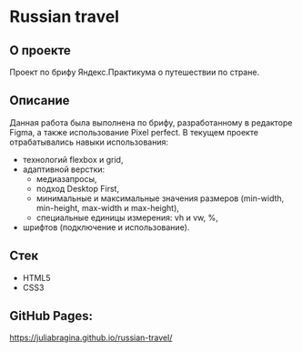 # Russian travel

## О проекте
Проект по брифу Яндекс.Практикума о путешествии по стране.

## Описание
Данная работа была выполнена по брифу, разработанному в редакторе Figma, а также использование Pixel perfect.
В текущем проекте отрабатывались навыки использования:
- технологий flexbox и grid,
- адаптивной верстки:
  - медиазапросы,
  - подход Desktop First,
  - минимальные и максимальные значения размеров (min-width, min-height, max-width и max-height),
  - специальные единицы измерения: vh и vw, %,
- шрифтов (подключение и использование).

## Стек
- HTML5
- CSS3

## GitHub Pages:
https://juliabragina.github.io/russian-travel/
